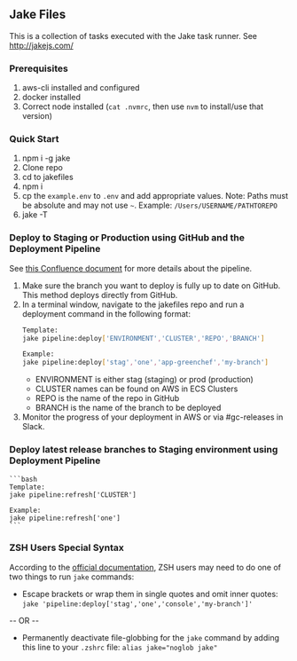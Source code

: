 ## Jake Files
This is a collection of tasks executed with the Jake task runner. See http://jakejs.com/

### Prerequisites
1. aws-cli installed and configured
2. docker installed
3. Correct node installed (`cat .nvmrc`, then use `nvm` to install/use that version)

### Quick Start
1. npm i -g jake
2. Clone repo
3. cd to jakefiles
4. npm i
5. cp the `example.env` to `.env` and add appropriate values. Note: Paths must be absolute and
may not use `~`. Example: `/Users/USERNAME/PATHTOREPO`
6. jake -T

### Deploy to Staging or Production using GitHub and the Deployment Pipeline
See [this Confluence document](https://greenchef.atlassian.net/wiki/spaces/GCE/pages/167051304/Deployments+with+Jake+and+Codepipeline)
for more details about the pipeline.

1. Make sure the branch you want to deploy is fully up to date on GitHub. This method deploys directly from GitHub.
2. In a terminal window, navigate to the jakefiles repo and run a deployment command in the following format:
    ```bash
    Template: 
    jake pipeline:deploy['ENVIRONMENT','CLUSTER','REPO','BRANCH']
    
    Example:
    jake pipeline:deploy['stag','one','app-greenchef','my-branch']
    ```
   - ENVIRONMENT is either stag (staging) or prod (production)
   - CLUSTER names can be found on AWS in ECS Clusters
   - REPO is the name of the repo in GitHub
   - BRANCH is the name of the branch to be deployed
3. Monitor the progress of your deployment in AWS or via #gc-releases in Slack.

### Deploy latest release branches to Staging environment using Deployment Pipeline
    ```bash
    Template: 
    jake pipeline:refresh['CLUSTER']
    
    Example:
    jake pipeline:refresh['one']
    ```

### ZSH Users Special Syntax
According to the [official documentation](http://jakejs.com/docs), ZSH users may need to do one of two things to run `jake` commands:
- Escape brackets or wrap them in single quotes and omit inner quotes: `jake 'pipeline:deploy['stag','one','console','my-branch']'`

-- OR --

- Permanently deactivate file-globbing for the `jake` command by adding this line to your `.zshrc` file: `alias jake="noglob jake"`
